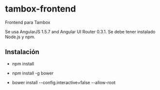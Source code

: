# tambox-frontend
Frontend para Tambox

Se usa AngularJS 1.5.7 and Angular UI Router 0.3.1.
Se debe tener instalado Node.js y npm.

Instalación
-----------

- npm install

- npm install -g bower

- bower install --config.interactive=false --allow-root
